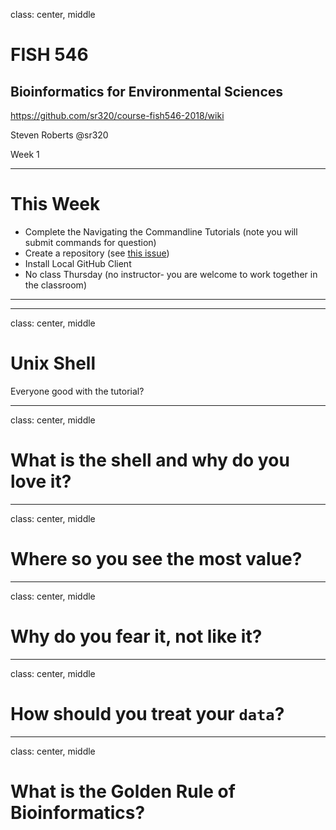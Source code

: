 class: center, middle

# FISH 546
## Bioinformatics for Environmental Sciences

https://github.com/sr320/course-fish546-2018/wiki

Steven Roberts
@sr320

Week 1


---
# This Week

- Complete the Navigating the Commandline Tutorials (note you will submit commands for question)
- Create a repository (see [this issue](https://github.com/sr320/course-fish546-2018/issues/8))
- Install Local GitHub Client
- No class Thursday (no instructor- you are welcome to work together in the classroom)


---


---



class: center, middle
# Unix Shell

Everyone good with the tutorial?

---
class: center, middle
# What is the shell and why do you love it?

---

class: center, middle
# Where so you see the most value?

---
class: center, middle
# Why do you fear it, not like it?


---
class: center, middle
# How should you treat your `data`?



---
class: center, middle
# What is the Golden Rule of Bioinformatics?
